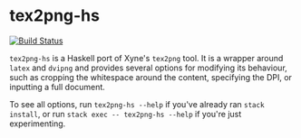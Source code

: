 # tex2png-hs

[![Build Status](https://travis-ci.org/literate-unitb/tex2png-hs.svg?branch=master)](https://travis-ci.org/literate-unitb/tex2png-hs)

`tex2png-hs` is a Haskell port of Xyne's `tex2png` tool. It is a
wrapper around `latex` and `dvipng` and provides several options for
modifying its behaviour, such as cropping the whitespace around the
content, specifying the DPI, or inputting a full document.

To see all options, run `tex2png-hs --help` if you've already ran
`stack install`, or run `stack exec -- tex2png-hs --help` if you're
just experimenting.
